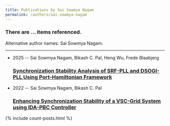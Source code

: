 ```yaml
---
title: Publications by Sai Sowmya Nagam
permalink: /authors/sai-sowmya-nagam
---
```


<h3 id="number-posts">There are ... items referenced.</h3>
<p id='info-authors'>Alternative author names: Sai Sowmya Nagam.</p>
<hr />
<ul class="post-list">
<li><span class='post-meta'>2025 -- Sai Sowmya Nagam, Bikash C. Pal, Heng Wu, Frede Blaabjerg</span><h3><a class='post-link' href="{{ site.baseurl }}/synchronization-stability-analysis-of-srf-pll-and-dsogi-pll-using-port-hamiltonian-framework">Synchronization Stability Analysis of SRF-PLL and DSOGI-PLL Using Port-Hamiltonian Framework</a></h3></li>
<li><span class='post-meta'>2022 -- Sai Sowmya Nagam, Bikash C. Pal</span><h3><a class='post-link' href="{{ site.baseurl }}/enhancing-synchronization-stability-of-a-vsc-grid-system-using-ida-pbc-controller">Enhancing Synchronization Stability of a VSC-Grid System using IDA-PBC Controller</a></h3></li>

</ul>
{% include count-posts.html %}
